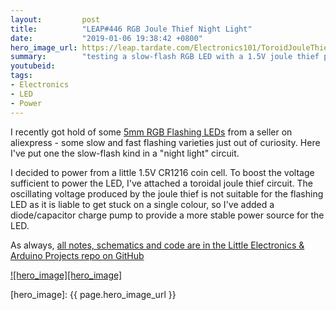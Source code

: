 ```yaml
---
layout:         post
title:          "LEAP#446 RGB Joule Thief Night Light"
date:           "2019-01-06 19:38:42 +0800"
hero_image_url: https://leap.tardate.com/Electronics101/ToroidJouleThief/RgbNightLight/assets/RgbNightLight_build.jpg
summary:        "testing a slow-flash RGB LED with a 1.5V joule thief power supply"
youtubeid:
tags:
- Electronics
- LED
- Power
---
```


I recently got hold of some
[5mm RGB Flashing LEDs](https://www.aliexpress.com/item/100pcs-lot-F5-5mm-Fast-Slow-RGB-Flash-Red-Green-Blue-Rainbow-Multi-Color-Light-Emitting/32894320025.html)
from a seller on aliexpress - some slow and fast flashing varieties just out of curiosity.
Here I've put one the slow-flash kind in a "night light" circuit.

I decided to power from a little 1.5V CR1216 coin cell.
To boost the voltage sufficient to power the LED, I've attached a toroidal joule thief circuit.
The oscillating voltage produced by the joule thief is not suitable for the flashing LED as it is liable to get stuck on a single colour,
so I've added a diode/capacitor charge pump to provide a more stable power source for the LED.

As always, [all notes, schematics and code are in the Little Electronics & Arduino Projects repo on GitHub][project]

[![hero_image][hero_image]][project]

[leap]: https://leap.tardate.com
[project]: https://github.com/tardate/LittleArduinoProjects/tree/master/Electronics101/ToroidJouleThief/RgbNightLight
[hero_image]: {{ page.hero_image_url }}
